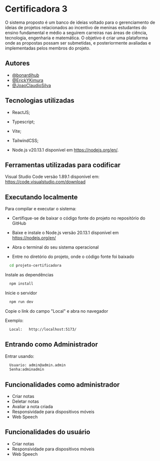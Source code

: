 
# Certificadora 3

O sistema proposto é um banco de ideias voltado para o gerenciamento de
ideias de projetos relacionados ao incentivo de meninas estudantes do ensino
fundamental e médio a seguirem carreiras nas áreas de ciência, tecnologia,
engenharia e matemática. O objetivo é criar uma plataforma onde as
propostas possam ser submetidas, e posteriormente avaliadas e implementadas pelos
membros do projeto.


## Autores

- [@bonardihub](https://www.github.com/bonardihub)
- [@ErickYKimura](https://github.com/EricYKimura)
- [@JoaoClaudioSilva](https://github.com/JoaoClaudioSilva)



## Tecnologias utilizadas
- ReactJS;

- Typescript;

- Vite;

- TailwindCSS;

- Node.js v20.13.1 disponível em https://nodejs.org/en/.
  
## Ferramentas utilizadas para codificar

Visual Studio Code versão 1.89.1 disponível em: https://code.visualstudio.com/download

## Executando localmente

Para compilar e executar o sistema:

- Certifique-se de baixar o código fonte do projeto no repositório do GitHub

- Baixe e instale o Node.js versão 20.13.1 disponível em https://nodejs.org/en/

- Abra o terminal do seu sistema operacional

- Entre no diretório do projeto, onde o código fonte foi baixado

```bash
  cd projeto-certificadora
```

Instale as dependências

```bash
  npm install
```

Inicie o servidor

```bash
  npm run dev
```

Copie o link do campo "Local" e abra no navegador

Exemplo:

```bash
  Local:   http://localhost:5173/
```
## Entrando como Administrador 

Entrar usando:
```bash
  Usuario: admin@admin.admin
  Senha:adminadmin
```


## Funcionalidades como administrador

- Criar notas
- Deletar notas
- Avaliar a nota criada
- Responsividade para dispositivos móveis
- Web Speech

## Funcionalidades do usuário

- Criar notas
- Responsividade para dispositivos móveis
- Web Speech


